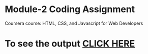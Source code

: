 

# Module-2 Coding Assignment

Coursera course: HTML, CSS, and Javascript for Web Developers

# To see the output [CLICK HERE](Assignment.github.io-main/index.html)

